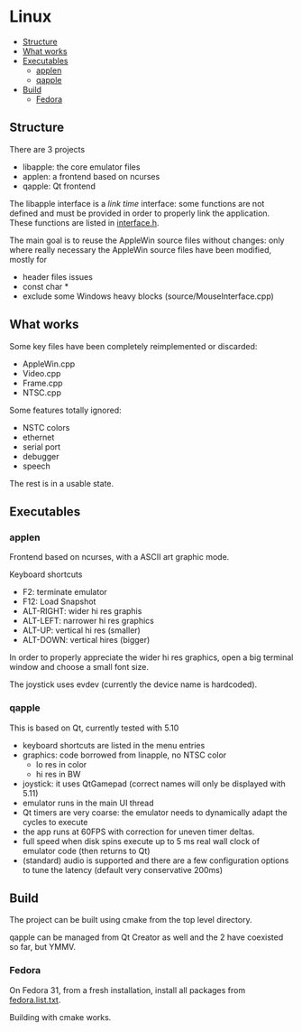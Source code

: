 # Linux

* [Structure](#structure)
* [What works](#what-works)
* [Executables](#executables)
  * [applen](#applen)
  * [qapple](#qapple)
* [Build](#build)
  * [Fedora](#fedora)

## Structure

There are 3 projects

* libapple: the core emulator files
* applen: a frontend based on ncurses
* qapple: Qt frontend

The libapple interface is a *link time* interface: some functions are not defined and must be provided in order to properly link
the application. These functions are listed in [interface.h](source/linux/interface.h).

The main goal is to reuse the AppleWin source files without changes: only where really necessary the AppleWin source files have
been modified, mostly for

* header files issues
* const char *
* exclude some Windows heavy blocks (source/MouseInterface.cpp)

##  What works

Some key files have been completely reimplemented or discarded:

* AppleWin.cpp
* Video.cpp
* Frame.cpp
* NTSC.cpp

Some features totally ignored:

* NSTC colors
* ethernet
* serial port
* debugger
* speech

The rest is in a usable state.

## Executables

### applen

Frontend based on ncurses, with a ASCII art graphic mode.

Keyboard shortcuts

* F2: terminate emulator
* F12: Load Snapshot
* ALT-RIGHT: wider hi res graphis
* ALT-LEFT: narrower hi res graphics
* ALT-UP: vertical hi res (smaller)
* ALT-DOWN: vertical hires (bigger)

In order to properly appreciate the wider hi res graphics, open a big terminal window and choose a small font size.

The joystick uses evdev (currently the device name is hardcoded).

### qapple

This is based on Qt, currently tested with 5.10

* keyboard shortcuts are listed in the menu entries
* graphics: code borrowed from linapple, no NTSC color
  * lo res in color
  * hi res in BW
* joystick: it uses QtGamepad (correct names will only be displayed with 5.11)
* emulator runs in the main UI thread
* Qt timers are very coarse: the emulator needs to dynamically adapt the cycles to execute
* the app runs at 60FPS with correction for uneven timer deltas.
* full speed when disk spins execute up to 5 ms real wall clock of emulator code (then returns to Qt)
* (standard) audio is supported and there are a few configuration options to tune the latency (default very conservative 200ms)

## Build

The project can be built using cmake from the top level directory.

qapple can be managed from Qt Creator as well and the 2 have coexisted so far, but YMMV.

### Fedora

On Fedora 31, from a fresh installation, install all packages from [fedora.list.txt](source/linux/fedora.list.txt).

Building with cmake works.

